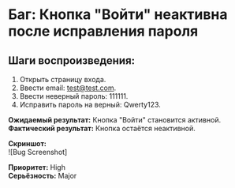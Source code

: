 # Баг: Кнопка "Войти" неактивна после исправления пароля  

## Шаги воспроизведения:  
1. Открыть страницу входа.  
2. Ввести email: test@test.com.  
3. Ввести неверный пароль: 111111.  
4. Исправить пароль на верный: Qwerty123.  

**Ожидаемый результат:** Кнопка "Войти" становится активной.  
**Фактический результат:** Кнопка остаётся неактивной.  

**Скриншот:**  
![Bug Screenshot] 

**Приоритет:** High  
**Серьёзность:** Major  
